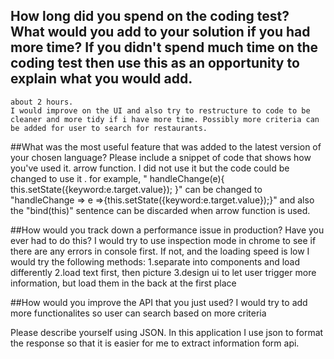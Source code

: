 ## How long did you spend on the coding test? What would you add to your solution if you had more time? If you didn't spend much time on the coding test then use this as an opportunity to explain what you would add.
    about 2 hours.
    I would improve on the UI and also try to restructure to code to be cleaner and more tidy if i have more time. Possibly more criteria can be added for user to search for restaurants. 




 ##What was the most useful feature that was added to the latest version of your chosen language? Please include a snippet of code that shows how you've used it.
  arrow function.
    I did not use it but the code could be changed to use it .
    for example, " handleChange(e){
    this.setState({keyword:e.target.value});
    }"
    can be changed to "handleChange => e =>{this.setState({keyword:e.target.value});}"
    and also the "bind(this)" sentence can be discarded when arrow function is used.



##How would you track down a performance issue in production? Have you ever had to do this?
    I would try to use inspection mode in chrome to see if there are any errors in console first. If not, and the loading speed is low I would try the following methods:
    1.separate into components and load differently 
    2.load text first, then picture
    3.design ui to let user trigger more information, but load them in the back at the first place



##How would you improve the API that you just used?
    I would try to add more functionalites so user can search based on more criteria



Please describe yourself using JSON.
    In this application I use json to format the response so that it is easier for me to
    extract information form api.